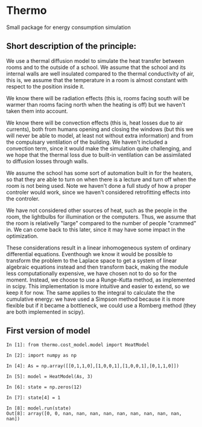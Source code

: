 # Thermo
Small package for energy consumption simulation

## Short description of the principle:
We use a thermal diffusion model to simulate the heat transfer between rooms and to the outside of a school.
We assume that the school and its internal walls are well insulated compared to the thermal conductivity of air,
this is, we assume that the temperature in a room is almost constant with respect to the position inside it.

We know there will be radiation effects (this is, rooms facing south will be warmer than rooms facing north when the
heating is off) but we haven't taken them into account.

We know there will be convection effects (this is, heat losses due to air currents), both from humans opening and
closing the windows (but this we will never be able to model, at least not without extra information) and from
the compulsary ventilation of the building. We haven't included a convection term, since it would make the simulation
quite challenging, and we hope that the thermal loss due to built-in ventilation can be assimilated to diffusion losses
through walls.

We assume the school has some sort of automation built in for the heaters, so that they are able to turn on
when there is a lecture and turn off when the room is not being used. Note we haven't done a full study of how a proper
controler would work, since we haven't considered retrofitting effects into the controler.

We have not considered other sources of heat, such as the people in the room, the lightbulbs for illumination or the computers.
Thus, we assume that the room is relativelly "large" compared to the number of people "crammed" in. We can come back to this later,
since it may have some impact in the optimization.

These considerations result in a linear inhomogeneous system of ordinary differential equations. Eventhough we know it would
be possible to transform the problem to the Laplace space to get a system of linear algebraic equations instead and then
transform back, making the module less computationally expensive, we have chosen not to do so for the moment. Instead, we
choose to use a Runge-Kutta method, as implemented in scipy. This implementation is more intuitive and easier to extend,
so we keep it for now. The same applies to the integral to calculate the the cumulative energy: we have used a Simpson method
because it is more flexible but if it became a bottleneck, we could use a Romberg method (they are both implemented in scipy).



## First version of model
```ipython
In [1]: from thermo.cost_model.model import HeatModel

In [2]: import numpy as np

In [4]: As = np.array([[0,1,1,0],[1,0,0,1],[1,0,0,1],[0,1,1,0]])

In [5]: model = HeatModel(As, 3)

In [6]: state = np.zeros(12)

In [7]: state[4] = 1

In [8]: model.run(state)
Out[8]: array([0, 0, nan, nan, nan, nan, nan, nan, nan, nan, nan, nan])
```
